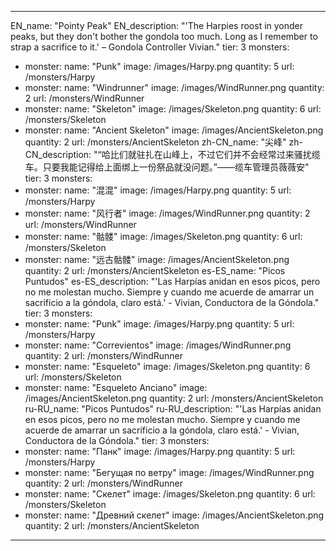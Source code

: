 ---

EN_name: "Pointy Peak"
EN_description: "'The Harpies roost in yonder peaks, but they don't bother the gondola too much. Long as I remember to strap a sacrifice to it.' – Gondola Controller Vivian."
tier: 3
monsters:
  - monster:
    name: "Punk"
    image: /images/Harpy.png
    quantity: 5
    url: /monsters/Harpy
  - monster:
    name: "Windrunner"
    image: /images/WindRunner.png
    quantity: 2
    url: /monsters/WindRunner
  - monster:
    name: "Skeleton"
    image: /images/Skeleton.png
    quantity: 6
    url: /monsters/Skeleton
  - monster:
    name: "Ancient Skeleton"
    image: /images/AncientSkeleton.png
    quantity: 2
    url: /monsters/AncientSkeleton
zh-CN_name: "尖峰"
zh-CN_description: "“哈比们就驻扎在山峰上，不过它们并不会经常过来骚扰缆车。只要我能记得给上面绑上一份祭品就没问题。”——缆车管理员薇薇安"
tier: 3
monsters:
  - monster:
    name: "混混"
    image: /images/Harpy.png
    quantity: 5
    url: /monsters/Harpy
  - monster:
    name: "风行者"
    image: /images/WindRunner.png
    quantity: 2
    url: /monsters/WindRunner
  - monster:
    name: "骷髅"
    image: /images/Skeleton.png
    quantity: 6
    url: /monsters/Skeleton
  - monster:
    name: "远古骷髅"
    image: /images/AncientSkeleton.png
    quantity: 2
    url: /monsters/AncientSkeleton
es-ES_name: "Picos Puntudos"
es-ES_description: "'Las Harpías anidan en esos picos, pero no me molestan mucho. Siempre y cuando me acuerde de amarrar un sacrificio a la góndola, claro está.' - Vivian, Conductora de la Góndola."
tier: 3
monsters:
  - monster:
    name: "Punk"
    image: /images/Harpy.png
    quantity: 5
    url: /monsters/Harpy
  - monster:
    name: "Correvientos"
    image: /images/WindRunner.png
    quantity: 2
    url: /monsters/WindRunner
  - monster:
    name: "Esqueleto"
    image: /images/Skeleton.png
    quantity: 6
    url: /monsters/Skeleton
  - monster:
    name: "Esqueleto Anciano"
    image: /images/AncientSkeleton.png
    quantity: 2
    url: /monsters/AncientSkeleton
ru-RU_name: "Picos Puntudos"
ru-RU_description: "'Las Harpías anidan en esos picos, pero no me molestan mucho. Siempre y cuando me acuerde de amarrar un sacrificio a la góndola, claro está.' - Vivian, Conductora de la Góndola."
tier: 3
monsters:
  - monster:
    name: "Панк"
    image: /images/Harpy.png
    quantity: 5
    url: /monsters/Harpy
  - monster:
    name: "Бегущая по ветру"
    image: /images/WindRunner.png
    quantity: 2
    url: /monsters/WindRunner
  - monster:
    name: "Скелет"
    image: /images/Skeleton.png
    quantity: 6
    url: /monsters/Skeleton
  - monster:
    name: "Древний скелет"
    image: /images/AncientSkeleton.png
    quantity: 2
    url: /monsters/AncientSkeleton
---